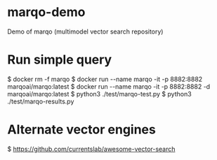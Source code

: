 # marqo-demo
Demo of marqo (multimodel vector search repository)




# Run simple query
$ docker rm -f marqo
$ docker run --name marqo -it -p 8882:8882 marqoai/marqo:latest
$ docker run --name marqo -it -p 8882:8882 -d marqoai/marqo:latest
$ python3 ./test/marqo-test.py
$ python3 ./test/marqo-results.py


# Alternate vector engines
$ https://github.com/currentslab/awesome-vector-search
